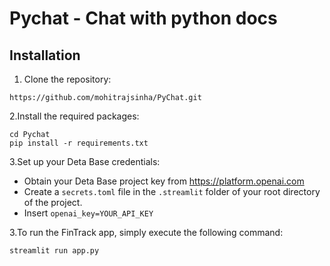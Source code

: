 # Pychat - Chat with python docs


## Installation

1. Clone the repository:

```
https://github.com/mohitrajsinha/PyChat.git
```
2.Install the required packages:
```
cd Pychat
pip install -r requirements.txt
```
3.Set up your Deta Base credentials:
- Obtain your Deta Base project key from https://platform.openai.com
- Create a `secrets.toml` file in the `.streamlit` folder of your root directory of the project.
- Insert `openai_key=YOUR_API_KEY`
  
3.To run the FinTrack app, simply execute the following command:
```
streamlit run app.py

```

